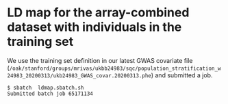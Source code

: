 # LD map for the array-combined dataset with individuals in the training set

We use the training set definition in our latest GWAS covariate file (`/oak/stanford/groups/mrivas/ukbb24983/sqc/population_stratification_w24983_20200313/ukb24983_GWAS_covar.20200313.phe`) and submitted a job.

```{bash}
$ sbatch  ldmap.sbatch.sh
Submitted batch job 65171134
```
